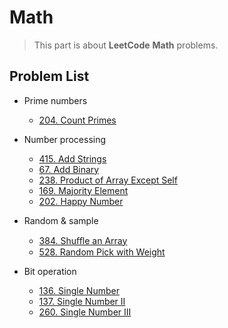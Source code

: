 # Math

> This part is about **LeetCode** **Math** problems.


## Problem List

* Prime numbers
  * [204. Count Primes](leetcode/math/204.Count-Primes.md)

* Number processing
  * [415. Add Strings](leetcode/math/415.Add-Strings.md)
  * [67. Add Binary](leetcode/math/67.Add-Binary.md)
  * [238. Product of Array Except Self](leetcode/math/238.Product-of-Array-Except-Self.md)
  * [169. Majority Element](leetcode/math/169.Majority-Element.md)
  * [202. Happy Number](leetcode/math/202.Happy-Number.md)

* Random & sample
  * [384. Shuﬄe an Array](leetcode/math/384.Shuﬄe-an-Array.md)
  * [528. Random Pick with Weight](leetcode/math/528.Random-Pick-with-Weight.md)

* Bit operation
  * [136. Single Number](leetcode/math/136.Single-Number.md)
  * [137. Single Number II](leetcode/math/137.Single-Number-II.md)
  * [260. Single Number III](leetcode/math/260.Single-Number-III.md)





  





  


  